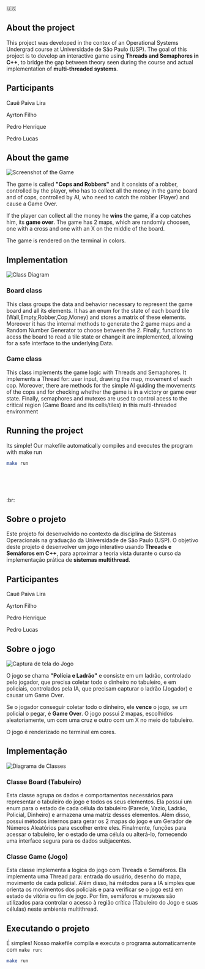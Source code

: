 :us:

## About the project

This project was developed in the contex of an Operational Systems Undergrad course at Universidade de São Paulo (USP). The goal of this project is to develop an interactive game using **Threads and Semaphores in C++**, to bridge the gap between theory seen during the course and actual implementation of **multi-threaded systems**.

## Participants

Cauê Paiva Lira

Ayrton Filho

Pedro Henrique

Pedro Lucas

## About the game

![Screenshot of the Game](images/game_screenshot.png)

The game is called **"Cops and Robbers"** and it consists of a robber, controlled by the player, who has to collect all the money in the game board and of cops, controlled by AI, who need to catch the robber (Player) and cause a Game Over.

If the player can collect all the money he **wins** the game, if a cop catches him, its **game over**. The game has 2 maps, which are randomly choosen, one with a cross and one with an X on the middle of the board.

The game is rendered on the terminal in colors.

## Implementation

![Class Diagram](images/class_diagram.png)

###  Board class

This class groups the data and behavior necessary to represent the game board and all its elements. It has an enum for the state of each board tile (Wall,Empty,Robber,Cop,Money) and stores a matrix of these elements. Moreover it has the internal methods to generate the 2 game maps and a Random Number Generator to choose between the 2. Finally, functions to acess the board to read a tile state or change it are implemented, allowing for a safe interface to the underlying Data.

### Game class

This class implements the game logic with Threads and Semaphores. It implements a Thread for: user input, drawing the map, movement of each cop. Moreover, there are methods for the simple AI guiding the movements of the cops and for checking whether the game is in a victory or game over state. Finally, semaphores and mutexes are used to control acess to the critical region (Game Board and its cells/tiles) in this multi-threaded environment


## Running the project

Its simple! Our makefile automatically compiles and executes the program with make run

```bash
make run
```

<br>
<br>
<br>

:br:

## Sobre o projeto

Este projeto foi desenvolvido no contexto da disciplina de Sistemas Operacionais na graduação da Universidade de São Paulo (USP). O objetivo deste projeto é desenvolver um jogo interativo usando **Threads e Semáforos em C++**, para aproximar a teoria vista durante o curso da implementação prática de **sistemas multithread**.

## Participantes

Cauê Paiva Lira

Ayrton Filho

Pedro Henrique

Pedro Lucas

## Sobre o jogo

![Captura de tela do Jogo](images/game_screenshot.png)

O jogo se chama **"Polícia e Ladrão"** e consiste em um ladrão, controlado pelo jogador, que precisa coletar todo o dinheiro no tabuleiro, e em policiais, controlados pela IA, que precisam capturar o ladrão (Jogador) e causar um Game Over.

Se o jogador conseguir coletar todo o dinheiro, ele **vence** o jogo, se um policial o pegar, é **Game Over**. O jogo possui 2 mapas, escolhidos aleatoriamente, um com uma cruz e outro com um X no meio do tabuleiro.

O jogo é renderizado no terminal em cores.

## Implementação

![Diagrama de Classes](images/class_diagram.png)

### Classe Board (Tabuleiro)

Esta classe agrupa os dados e comportamentos necessários para representar o tabuleiro do jogo e todos os seus elementos. Ela possui um enum para o estado de cada célula do tabuleiro (Parede, Vazio, Ladrão, Policial, Dinheiro) e armazena uma matriz desses elementos. Além disso, possui métodos internos para gerar os 2 mapas do jogo e um Gerador de Números Aleatórios para escolher entre eles. Finalmente, funções para acessar o tabuleiro, ler o estado de uma célula ou alterá-lo, fornecendo uma interface segura para os dados subjacentes.

### Classe Game (Jogo)

Esta classe implementa a lógica do jogo com Threads e Semáforos. Ela implementa uma Thread para: entrada do usuário, desenho do mapa, movimento de cada policial. Além disso, há métodos para a IA simples que orienta os movimentos dos policiais e para verificar se o jogo está em estado de vitória ou fim de jogo. Por fim, semáforos e mutexes são utilizados para controlar o acesso à região crítica (Tabuleiro do Jogo e suas células) neste ambiente multithread.

## Executando o projeto

É simples! Nosso makefile compila e executa o programa automaticamente com `make run`:

```bash
make run
